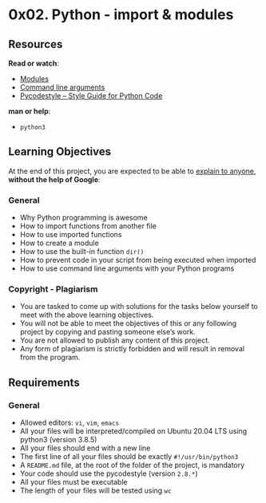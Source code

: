 # 0x02. Python - import & modules

Resources
---------

**Read or watch**:

*   [Modules](/rltoken/SY-cMfnwbHoPFaJ-D_LWig "Modules")
*   [Command line arguments](/rltoken/5e3TphtJ6WSVkWsdd2eX_A "Command line arguments")
*   [Pycodestyle – Style Guide for Python Code](/rltoken/FlkAJ_kPXHC4Y65WrRvA4A "Pycodestyle -- Style Guide for Python Code")

**man or help**:

*   `python3`

Learning Objectives
-------------------

At the end of this project, you are expected to be able to [explain to anyone](/rltoken/wwTE_cGg7Ug-Vp3IQ6tmXA "explain to anyone"), **without the help of Google**:

### General

*   Why Python programming is awesome
*   How to import functions from another file
*   How to use imported functions
*   How to create a module
*   How to use the built-in function `dir()`
*   How to prevent code in your script from being executed when imported
*   How to use command line arguments with your Python programs

### Copyright - Plagiarism

*   You are tasked to come up with solutions for the tasks below yourself to meet with the above learning objectives.
*   You will not be able to meet the objectives of this or any following project by copying and pasting someone else’s work.
*   You are not allowed to publish any content of this project.
*   Any form of plagiarism is strictly forbidden and will result in removal from the program.

Requirements
------------

### General

*   Allowed editors: `vi`, `vim`, `emacs`
*   All your files will be interpreted/compiled on Ubuntu 20.04 LTS using python3 (version 3.8.5)
*   All your files should end with a new line
*   The first line of all your files should be exactly `#!/usr/bin/python3`
*   A `README.md` file, at the root of the folder of the project, is mandatory
*   Your code should use the pycodestyle (version `2.8.*`)
*   All your files must be executable
*   The length of your files will be tested using `wc`
